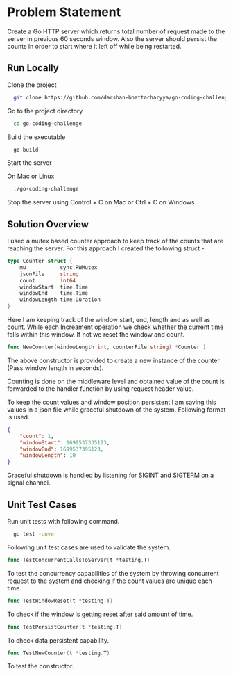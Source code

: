 # Problem Statement
Create a Go HTTP server which returns total number of request made to the server in previous 60 seconds window. Also the server should persist the counts in order to start where it left off while being restarted.


## Run Locally

Clone the project

```bash
  git clone https://github.com/darshan-bhattacharyya/go-coding-challenge.git
```

Go to the project directory

```bash
  cd go-coding-challenge
```

Build the executable

```bash
  go build
```

Start the server

On Mac or Linux
```bash
  ./go-coding-challenge
```

Stop the server using Control + C on Mac or Ctrl + C on Windows

## Solution Overview

I used a mutex based counter approach to keep track of the counts that are reaching the server. For this approach I created the following struct -
```go
type Counter struct {
	mu           sync.RWMutex
	jsonFile     string
	count        int64
	windowStart  time.Time
	windowEnd    time.Time
	windowLength time.Duration
}
``` 
Here I am keeping track of the window start, end, length and as well as count. While each Increament operation we check whether the current time falls within this window. If not we reset the window and count.

```go
func NewCounter(windowLength int, counterFile string) *Counter )
```
The above constructor is provided to create a new instance of the counter (Pass window length in seconds).

Counting is done on the middleware level and obtained value of the count is forwarded to the handler function by using request header value.

To keep the count values and window position persistent I am saving this values in a json file while graceful shutdown of the system. Following format is used.

```json
{
    "count": 1,
    "windowStart": 1699537335123,
    "windowEnd": 1699537395123,
    "windowLength": 10
}
```

Graceful shutdown is handled by listening for SIGINT and SIGTERM on a signal channel.

## Unit Test Cases

Run unit tests with following command.
```bash
  go test -cover
```

Following unit test cases are used to validate the system.

```go
func TestConcurrentCallsToServer(t *testing.T)
```
To test the concurrency capabilities of the system by throwing concurrent request to the system and checking if the count values are unique each time.

```go
func TestWindowReset(t *testing.T)
```
To check if the window is getting reset after said amount of time.

```go
func TestPersistCounter(t *testing.T)
```
To check data persistent capability.

```go
func TestNewCounter(t *testing.T) 
```
To test the constructor.